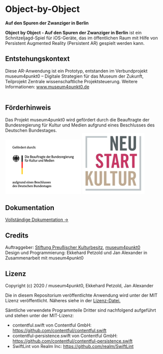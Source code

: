 # Object-by-Object 

__Auf den Spuren der Zwanziger in Berlin__

__Object by Object - Auf den Spuren der Zwanziger in Berlin__ ist ein Schnitzeljagd-Spiel für iOS-Geräte, das im öffentlichen Raum mit Hilfe von Persistent Augmented Reality (Persistent AR) gespielt werden kann. </br>

## Entstehungskontext

Diese AR-Anwendung ist ein Prototyp, entstanden im Verbundprojekt museum4punkt0 – Digitale Strategien für das Museum der Zukunft, Teilprojekt Zentrale wissenschaftliche Projektsteuerung. Weitere Informationen: www.museum4punkt0.de </br></br>

## Förderhinweis
Das Projekt museum4punkt0 wird gefördert durch die Beauftragte der Bundesregierung für Kultur und Medien aufgrund eines Beschlusses des Deutschen Bundestages. </br>
![BKM-Logo](https://github.com/museum4punkt0/Object-by-Object/blob/77bba25aa5a7f9948d4fd6f0b59f5bfb56ae89e2/04%20Logos/BKM_Fz_2017_Web_de.gif)
![NeustartKultur](https://github.com/museum4punkt0/Object-by-Object/blob/22f4e86d4d213c87afdba45454bf62f4253cada1/04%20Logos/BKM_Neustart_Kultur_Wortmarke_pos_RGB_RZ_web.jpg)
</br>



## Dokumentation

[Vollständige Dokumentation &#8594;](https://ekkip.github.io/zwanzig-ar-doc/)


## Credits

Auftraggeber: [Stiftung Preußischer Kulturbesitz](https://www.preussischer-kulturbesitz.de), [museum4punkt0](https://www.museum4punkt0.de)</br>
Design und Programmierung: Ekkehard Petzold und Jan Alexander in Zusammenarbeit mit museum4punkt0 </br>

## Lizenz

Copyright (c) 2020 / museum4punkt0, Ekkehard Petzold, Jan Alexander

Die in diesem Repositorium veröffentlichte Anwendung wird unter der MIT Lizenz veröffentlicht. Näheres siehe in der [Lizenz-Datei.](https://github.com/museum4punkt0/Object-by-Object/blob/master/LICENSE.md)

Sämtliche verwendete Programmteile Dritter sind nachfolgend aufgeführt und stehen unter der MIT-Lizenz: </br>

* contentful.swift von Contentful GmbH: https://github.com/contentful/contentful.swift </br>
* contentful-persistence.swift von Contentful GmbH: https://github.com/contentful/contentful-persistence.swift </br>
* SwiftLint von Realm Inc: https://github.com/realm/SwiftLint </br>
 

